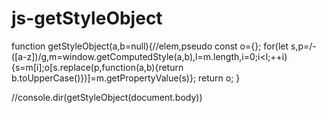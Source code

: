 # js-getStyleObject

function getStyleObject(a,b=null){//elem,pseudo
 const o={};
 for(let s,p=/\-([a-z])/g,m=window.getComputedStyle(a,b),l=m.length,i=0;i<l;++i){s=m[i];o[s.replace(p,function(a,b){return b.toUpperCase()})]=m.getPropertyValue(s)};
 return o;
}

//console.dir(getStyleObject(document.body))
